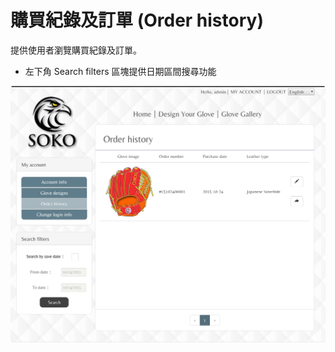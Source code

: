 # 購買紀錄及訂單 (Order history)
提供使用者瀏覽購買紀錄及訂單。  
* 左下角 Search filters 區塊提供日期區間搜尋功能

<img src='/src/images/order_history.png' />

